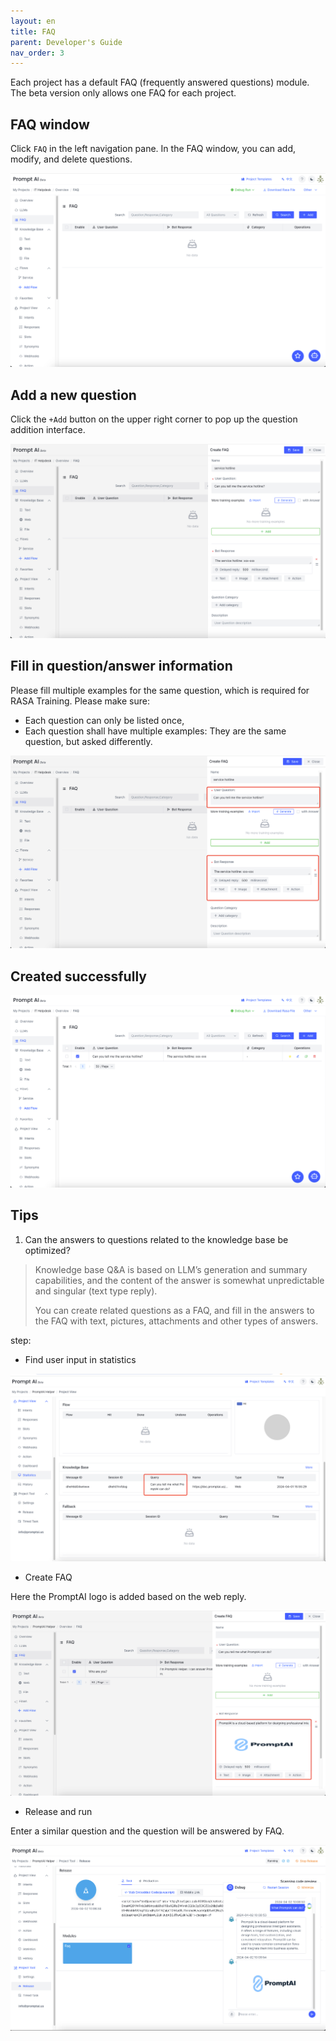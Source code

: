 ```yaml
---
layout: en
title: FAQ
parent: Developer's Guide
nav_order: 3
---
```

Each project has a default FAQ (frequently answered questions) module.  The beta version only allows one FAQ for each project. 

## FAQ window  

Click `FAQ` in the left navigation pane.  In the FAQ window, you can add, modify, and delete questions.

![faq-01.png](/assets/images/tutorial/faq/faq-01.png)

## Add a new question

Click the `+Add` button on the upper right corner to pop up the question addition interface.

![faq-02.png](/assets/images/tutorial/faq/faq-02.png)

## Fill in question/answer information
Please fill multiple examples for the same question, which is required for RASA Training. Please make sure: 

- Each question can only be listed once,
- Each question shall have multiple examples: They are the same question, but asked differently. 

![faq-03.png](/assets/images/tutorial/faq/faq-03.png)

## Created successfully

![faq-04.png](/assets/images/tutorial/faq/faq-04.png)

## Tips

1. Can the answers to questions related to the knowledge base be optimized?
> Knowledge base Q&A is based on LLM’s generation and summary capabilities, and the content of the answer is somewhat unpredictable and singular (text type reply).
>
> You can create related questions as a FAQ, and fill in the answers to the FAQ with text, pictures, attachments and other types of answers.

step:

- Find user input in statistics

![img.png](/assets/images/quick_start/kb/kb-14.png)

- Create FAQ

Here the PromptAI logo is added based on the web reply.

![img_1.png](/assets/images/quick_start/kb/kb-15.png)

- Release and run

Enter a similar question and the question will be answered by FAQ.

![img_2.png](/assets/images/quick_start/kb/kb-16.png)
